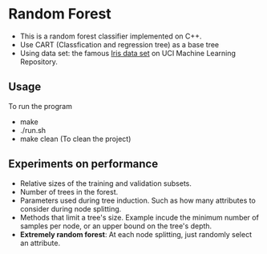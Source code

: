 Random Forest
===

- This is a random forest classifier implemented on C++.
- Use CART (Classfication and regression tree) as a base tree
- Using data set: the famous [Iris data set](http://archive.ics.uci.edu/ml/datasets/Iris) on UCI Machine Learning Repository. 

## Usage
To run the program
- make
- ./run.sh
- make clean (To clean the project)

## Experiments on performance 
- Relative sizes of the training and validation subsets.
- Number of trees in the forest.
- Parameters used during tree induction. Such as how many attributes to consider during node splitting.
- Methods that limit a tree's size. Example incude the minimum number of samples per node, or an upper bound on the tree's depth.
- **Extremely random forest**: At each node splitting, just randomly select an attribute.

